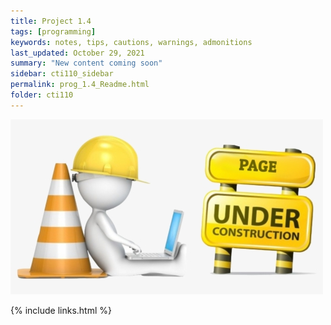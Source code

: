 ```yaml
---
title: Project 1.4
tags: [programming]
keywords: notes, tips, cautions, warnings, admonitions
last_updated: October 29, 2021
summary: "New content coming soon"
sidebar: cti110_sidebar
permalink: prog_1.4_Readme.html
folder: cti110
---
```


![under construction](../../images/new-content-coming-soon-web-page-is-under.png)

{% include links.html %}

